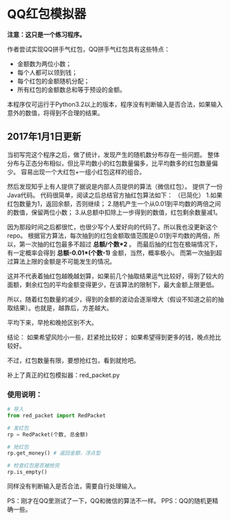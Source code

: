 # QQ红包模拟器

__注意：这只是一个练习程序。__

作者尝试实现QQ拼手气红包，QQ拼手气红包具有这些特点：

- 金额数为两位小数；
- 每个人都可以领到钱；
- 每个红包的金额随机分配；
- 所有红包的金额数总和等于预设的金额。

本程序仅可运行于Python3.2以上的版本，程序没有判断输入是否合法，如果输入意外的数值，将得到不合理的结果。

## 2017年1月1日更新

当初写完这个程序之后，做了统计，发现产生的随机数分布存在一些问题。
整体分布与正态分布相似，但比平均数小的红包数量偏多，比平均数多的红包数量偏少。
容易出现一个大红包+一组小红包这样的组合。

然后发现知乎上有人提供了据说是内部人员提供的算法（微信红包）。
提供了一份Java代码。
代码很简单，阅读之后总结官方抽红包算法如下：
（已简化）
1.如果红包数量为1，返回余额，否则继续；
2.随机产生一个从0.01到平均数的两倍之间的数值，保留两位小数；
3.从总额中扣除上一步得到的数值，红包剩余数量减1。

因为那段时间之后都很忙，也很少写个人爱好向的代码了。所以我也没更新这个repo。
根据官方算法，每次抽到的红包金额取值范围是0.01到平均数的两倍，所以，第一次抽的红包最多不超过 __总额/个数*2__ 。
而最后抽的红包在极端情况下，有一定概率会得到 __总额-0.01*(个数-1)__ 金额，当然，概率极小。
而第一次抽到超过算法上限的金额是不可能发生的情况。

这并不代表着抽红包越晚越划算，如果前几个抽取结果运气比较好，得到了较大的面额，剩余红包的平均金额变得更少，在该算法的限制下，最大金额上限更低。

所以，随着红包数量的减少，得到的金额的波动会逐渐增大（假设不知道之前的抽取结果）。也就是，越靠后，方差越大。

平均下来，早抢和晚抢区别不大。

结论：
如果希望风险小一些，赶紧抢比较好；
如果希望得到更多的钱，晚点抢比较好。

不过，红包数量有限，要想抢红包，看到就抢吧。

补上了真正的红包模拟器：red_packet.py

### 使用说明：
```python
# 导入
from red_packet import RedPacket

# 发红包
rp = RedPacket(个数, 总金额)

# 抢红包
rp.get_money() # 返回金额，浮点型

# 检查红包是否被抢完
rp.is_empty()
```

同样没有判断输入是否合法，需要自行处理输入。

PS：刚才在QQ里测试了一下，QQ和微信的算法不一样。
PPS：QQ的随机更精确一些。

